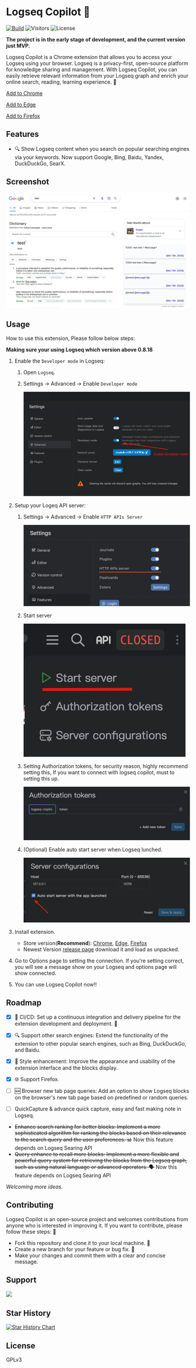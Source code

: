 # Logseq Copilot 🚀

[![Build](https://github.com/EINDEX/logseq-copilot/actions/workflows/build.yml/badge.svg)](https://github.com/EINDEX/logseq-copilot/actions/workflows/build.yml) ![Visitors](https://visitor-badge.glitch.me/badge?page_id=eindex.logseq-copliot&left_color=green&right_color=red) ![License](https://img.shields.io/github/license/eindex/logseq-copilot)

**The project is in the early stage of development, and the current version just MVP.**

Logseq Copilot is a Chrome extension that allows you to access your Logseq using your browser. Logseq is a privacy-first, open-source platform for knowledge sharing and management. With Logseq Copilot, you can easily retrieve relevant information from your Logseq graph and enrich your online search, reading, learning experience. 🧠

[Add to Chrome](https://chrome.google.com/webstore/detail/logseq-copilot/hihgfcgbmnbomabfdbajlbpnacndeihl)

[Add to Edge](https://chrome.google.com/webstore/detail/logseq-copilot/ebigopegbohijaikegebaaboaomaifoi)

[Add to Firefox](https://addons.mozilla.org/en-US/firefox/addon/logseq-copilot/)

## Features

- 🔍 Show Logseq content when you search on popular searching engines via your keywords. Now support Google, Bing, Baidu, Yandex, DuckDuckGo, SearX.

## Screenshot

![](docs/screenshots/screenshot.png)
## Usage

How to use this extension, Please follow below steps:

**Making sure your using Logseq which version above 0.8.18**


1. Enable the `Developer mode` in Logseq:

   1. Open `Logseq`.
   2. Settings -> Advanced -> Enable `Developer mode`

      ![Enable Developer Mode](docs/screenshots/enable-developer-mode.png)

2. Setup your Logeq API server:
   1. Settings -> Advanced -> Enable `HTTP APIs Server`

      ![Enable http APIs Server Feature](docs/screenshots/enable-http-apis-server.png)

   2. Start server

      ![Starting Logseq API Server](docs/screenshots/start-api-server.png)

   3. Setting Authorization tokens, for security reason, highly recommend setting this, If you want to connect with logseq copilot, must to setting this up.

      ![Setting up Authorization Token](docs/screenshots/setting-auth-token.png)

   4. (Optional) Enable auto start server when Logseq lunched.

      ![Enable Auto Start](docs/screenshots/enable-auto-start.png)

3. Install extension. 
   - Store version(**Recommend**): [Chrome](https://chrome.google.com/webstore/detail/logseq-copilot/hihgfcgbmnbomabfdbajlbpnacndeihl), [Edge](https://chrome.google.com/webstore/detail/logseq-copilot/ebigopegbohijaikegebaaboaomaifoi), [Firefox](https://addons.mozilla.org/en-US/firefox/addon/logseq-copilot/)
   - Newest Version [release page](https://github.com/EINDEX/logseq-copilot/releases) download it and load as unpacked.

4. Go to Options page to setting the connection.
   If you're setting correct, you will see a message show on your Logseq and options page will show connected.

5. You can use Logseq Copilot now!!

## Roadmap

- [x] 🚦 CI/CD: Set up a continuous integration and delivery pipeline for the extension development and deployment. 🚦

- [x] 🔍 Support other search engines: Extend the functionality of the extension to other popular search engines, such as Bing, DuckDuckGo, and Baidu. 
- [x] 💅 Style enhancement: Improve the appearance and usability of the extension interface and the blocks display.
- [x] 🌐 Support Firefox.
- [ ] 🆕 Browser new tab page queries: Add an option to show Logseq blocks on the browser's new tab page based on predefined or random queries. 
- [ ] QuickCapture & advance quick capture, easy and fast making note in Logseq.

- ~~Enhance search ranking for better blocks: Implement a more sophisticated algorithm for ranking the blocks based on their relevance to the search query and the user preferences. 📊~~ Now this feature depends on Logseq Searing API
- ~~Query enhance to recall more blocks: Implement a more flexible and powerful query system for retrieving the blocks from the Logseq graph, such as using natural language or advanced operators. 🗣️~~ Now this feature depends on Logseq Searing API

_Welcoming more ideas._

## Contributing

Logseq Copilot is an open-source project and welcomes contributions from anyone who is interested in improving it. If you want to contribute, please follow these steps: 🙌

- Fork this repository and clone it to your local machine. 🍴
- Create a new branch for your feature or bug fix. 🌿
- Make your changes and commit them with a clear and concise message.

## Support

<a href="https://www.buymeacoffee.com/eindex"><img src="https://img.buymeacoffee.com/button-api/?text=Buy me a coffee&emoji=&slug=eindex&button_colour=40DCA5&font_colour=ffffff&font_family=Cookie&outline_colour=000000&coffee_colour=FFDD00" /></a>

## Star History

[![Star History Chart](https://api.star-history.com/svg?repos=eindex/logseq-copilot&type=Date)](https://star-history.com/#eindex/logseq-copilot&Date)

## License

GPLv3
